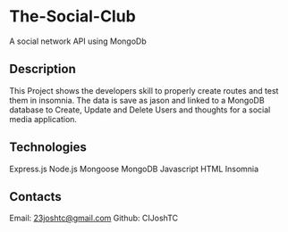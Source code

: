 # The-Social-Club
A social network API using MongoDb

## Description
This Project shows the developers skill to properly create routes and test them in insomnia. The data is save as jason and linked to a MongoDB database to Create, Update and Delete Users and thoughts for a social media application.

## Technologies
Express.js
Node.js
Mongoose
MongoDB
Javascript
HTML
Insomnia

## Contacts
Email: 23joshtc@gmail.com
Github: CIJoshTC